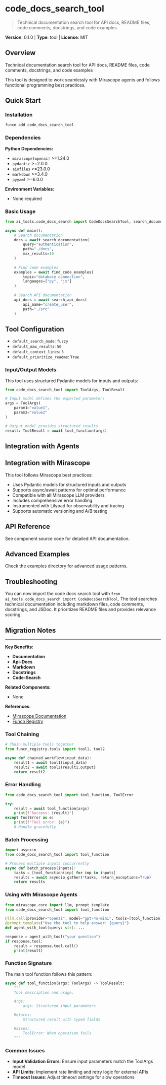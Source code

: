 # code_docs_search_tool
> Technical documentation search tool for API docs, README files, code comments, docstrings, and code examples

**Version**: 0.1.0 | **Type**: tool | **License**: MIT

## Overview

Technical documentation search tool for API docs, README files, code comments, docstrings, and code examples

This tool is designed to work seamlessly with Mirascope agents and follows functional programming best practices.

## Quick Start

### Installation

```bash
funcn add code_docs_search_tool
```

### Dependencies

**Python Dependencies:**

- `mirascope[openai]` >=1.24.0
- `pydantic` >=2.0.0
- `aiofiles` >=23.0.0
- `markdown` >=3.4.0
- `pyyaml` >=6.0.0

**Environment Variables:**

- None required

### Basic Usage

```python
from ai_tools.code_docs_search import CodeDocsSearchTool, search_documentation, find_code_examples

async def main():
    # Search documentation
    docs = await search_documentation(
        query="authentication",
        path="./docs",
        max_results=10
    )
    
    # Find code examples
    examples = await find_code_examples(
        topic="database connection",
        languages=["py", "js"]
    )
    
    # Search API documentation
    api_docs = await search_api_docs(
        api_name="create_user",
        path="./src"
    )
```

## Tool Configuration

- `default_search_mode`: `fuzzy`
- `default_max_results`: `50`
- `default_context_lines`: `3`
- `default_prioritize_readme`: `True`

### Input/Output Models

This tool uses structured Pydantic models for inputs and outputs:

```python
from code_docs_search_tool import ToolArgs, ToolResult

# Input model defines the expected parameters
args = ToolArgs(
    param1="value1",
    param2="value2"
)

# Output model provides structured results
result: ToolResult = await tool_function(args)
```

## Integration with Agents

## Integration with Mirascope

This tool follows Mirascope best practices:

- Uses Pydantic models for structured inputs and outputs
- Supports async/await patterns for optimal performance
- Compatible with all Mirascope LLM providers
- Includes comprehensive error handling
- Instrumented with Lilypad for observability and tracing
- Supports automatic versioning and A/B testing

## API Reference

See component source code for detailed API documentation.

## Advanced Examples

Check the examples directory for advanced usage patterns.

## Troubleshooting

You can now import the code docs search tool with `from ai_tools.code_docs_search import CodeDocsSearchTool`. The tool searches technical documentation including markdown files, code comments, docstrings, and JSDoc. It prioritizes README files and provides relevance scoring.

## Migration Notes

---

**Key Benefits:**

- **Documentation**
- **Api-Docs**
- **Markdown**
- **Docstrings**
- **Code-Search**

**Related Components:**

- None

**References:**

- [Mirascope Documentation](https://mirascope.com)
- [Funcn Registry](https://github.com/funcn-ai/funcn)

### Tool Chaining

```python
# Chain multiple tools together
from funcn_registry.tools import tool1, tool2

async def chained_workflow(input_data):
    result1 = await tool1(input_data)
    result2 = await tool2(result1.output)
    return result2
```

### Error Handling

```python
from code_docs_search_tool import tool_function, ToolError

try:
    result = await tool_function(args)
    print(f"Success: {result}")
except ToolError as e:
    print(f"Tool error: {e}")
    # Handle gracefully
```

### Batch Processing

```python
import asyncio
from code_docs_search_tool import tool_function

# Process multiple inputs concurrently
async def batch_process(inputs):
    tasks = [tool_function(inp) for inp in inputs]
    results = await asyncio.gather(*tasks, return_exceptions=True)
    return results
```

### Using with Mirascope Agents

```python
from mirascope.core import llm, prompt_template
from code_docs_search_tool import tool_function

@llm.call(provider="openai", model="gpt-4o-mini", tools=[tool_function])
@prompt_template("Use the tool to help answer: {query}")
def agent_with_tool(query: str): ...

response = agent_with_tool("your question")
if response.tool:
    result = response.tool.call()
    print(result)
```

### Function Signature

The main tool function follows this pattern:

```python
async def tool_function(args: ToolArgs) -> ToolResult:
    """
    Tool description and usage.

    Args:
        args: Structured input parameters

    Returns:
        Structured result with typed fields

    Raises:
        ToolError: When operation fails
    """
```

### Common Issues

- **Input Validation Errors**: Ensure input parameters match the ToolArgs model
- **API Limits**: Implement rate limiting and retry logic for external APIs
- **Timeout Issues**: Adjust timeout settings for slow operations
